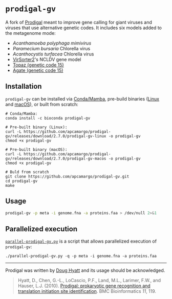 # `prodigal-gv`

A fork of [Prodigal](https://github.com/hyattpd/Prodigal) meant to improve gene calling for giant viruses and viruses that use alternative genetic codes. It includes six models added to the metagenome mode:
* *Acanthamoeba polyphaga mimivirus*
* *Paramecium bursaria* Chlorella virus
* *Acanthocystis turfacea* Chlorella virus
* [VirSorter2](https://github.com/jiarong/VirSorter2)'s NCLDV gene model
* [Topaz (genetic code 15)](https://www.biorxiv.org/content/10.1101/2021.08.26.457843v1.full)
* [Agate (genetic code 15)](https://www.biorxiv.org/content/10.1101/2021.08.26.457843v1.full)

## Installation

`prodigal-gv` can be installed via [Conda/Mamba](https://anaconda.org/bioconda/prodigal-gv), pre-build binaries ([Linux](https://github.com/apcamargo/prodigal-gv/releases/download/2.7.0/prodigal-gv-linux) and [macOS](https://github.com/apcamargo/prodigal-gv/releases/download/2.7.0/prodigal-gv-macos)), or built from scratch:

```
# Conda/Mamba:
conda install -c bioconda prodigal-gv

# Pre-built binary (Linux):
curl -L https://github.com/apcamargo/prodigal-gv/releases/download/2.7.0/prodigal-gv-linux -o prodigal-gv
chmod +x prodigal-gv

# Pre-built binary (macOS):
curl -L https://github.com/apcamargo/prodigal-gv/releases/download/2.7.0/prodigal-gv-macos -o prodigal-gv
chmod +x prodigal-gv

# Buld from scratch
git clone https://github.com/apcamargo/prodigal-gv.git
cd prodigal-gv
make
```

## Usage

```bash
prodigal-gv -p meta -i genome.fna -a proteins.faa > /dev/null 2>&1
```

## Parallelized execution

[`parallel-prodigal-gv.py`](https://github.com/apcamargo/prodigal-gv/blob/master/parallel-prodigal-gv.py) is a script that allows parallelized execution of `prodigal-gv`:

```
./parallel-prodigal-gv.py -q -p meta -i genome.fna -a proteins.faa
```

---

Prodigal was written by [Doug Hyatt](https://github.com/hyattpd/) and its usage should be acknowledged.

> Hyatt, D., Chen, G.-L., LoCascio, P.F., Land, M.L., Larimer, F.W., and Hauser, L.J. (2010). [Prodigal: prokaryotic gene recognition and translation initiation site identification](https://bmcbioinformatics.biomedcentral.com/articles/10.1186/1471-2105-11-119). BMC Bioinformatics *11*, 119.
